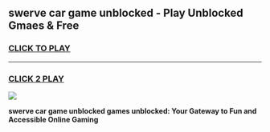 
## swerve car game unblocked - Play Unblocked Gmaes & Free
<h3>
<a href="https://news.freeplayer.one?title=swerve_car_game_unblocked&ref=23F">CLICK TO PLAY</a></h3>
<hr>

<h3>
<a href="https://news.freeplayer.one?title=swerve_car_game_unblocked&ref=23F">CLICK 2 PLAY</a>
  
</h3>

<a href="https://news.freeplayer.one?title=swerve_car_game_unblocked&ref=23F/"><img src="https://clearcache.store/games.png"></a>


**swerve car game unblocked games unblocked: Your Gateway to Fun and Accessible Online Gaming**
